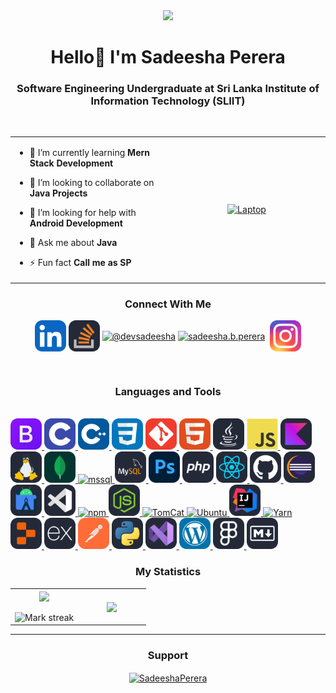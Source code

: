 <div id="header" align="center">

  <img src="https://media.giphy.com/media/zhYSVCirREeIZtONCI/giphy.gif" width="100"/>
</div>
<h1 align="center">Hello👋 I'm Sadeesha Perera</h1>
<h3 align="center">Software Engineering Undergraduate at Sri Lanka Institute of Information Technology (SLIIT)</h3>
<!-- 
<p align="center"> <img src="https://komarev.com/ghpvc/?username=sadeeshaperera&label=Profile%20views&color=0e75b6&style=flat" alt="sadeeshaperera" /> </p> -->
<br>
<table align="center">
<tr border="none">
<td width="50%" align="left">


- 🌱 I’m currently learning **Mern Stack Development**
  
- 👯 I’m looking to collaborate on **Java Projects**
  
- 🤝 I’m looking for help with **Android Development**

- 💬 Ask me about **Java**

<!-- - 📫 How to reach me **s* -->

- ⚡ Fun fact **Call me as SP**

</td>
<td width="50%" align="center">
<a href="https://gifyu.com/image/Sj1JS"><img src="https://s13.gifyu.com/images/Sj1JS.gif" alt="Laptop" border="0" /></a>
  </td>
</tr>
</table>


<h3 align="center">Connect With Me</h3>
<p align="center">
<a href="https://linkedin.com/in/sadeesha-perera" target="blank"><img align="center" src="https://github.com/tandpfun/skill-icons/raw/main/icons/LinkedIn.svg?raw=true" alt="sadeesha-perera" height="50" width="50" /></a>
<a href="https://stackoverflow.com/users/22383535" target="blank"><img align="center" src="https://github.com/tandpfun/skill-icons/raw/main/icons/StackOverflow-Dark.svg" alt="22383535" height="50" width="50" /></a>
<a href="https://www.youtube.com/@devsadeesha" target="blank"><img align="center" src="https://github.com/gauravghongde/social-icons/blob/master/PNG/Color/Youtube.png?raw=true" alt="@devsadeesha" height="50" width="50" /></a>
<a href="https://fb.com/sadeesha.b.perera" target="blank"><img align="center" src="https://raw.githubusercontent.com/rahuldkjain/github-profile-readme-generator/master/src/images/icons/Social/facebook.svg" alt="sadeesha.b.perera" height="50" width="50" /></a>&nbsp;
<a href="https://instagram.com/sadeesha_b_perera_" target="blank"><img align="center" src="https://github.com/tandpfun/skill-icons/raw/main/icons/Instagram.svg" alt="sadeesha_b_perera_" height="50" width="50" /></a>
</p>
</br>

<h3 align="center">Languages and Tools</h3><br>
 <a href="https://getbootstrap.com" target="_blank" rel="noreferrer"> <img src="https://github.com/tandpfun/skill-icons/raw/main/icons/Bootstrap.svg" alt="bootstrap" width="50" height="50"/> </a> <a href="https://www.cprogramming.com/" target="_blank" rel="noreferrer"> <img src="https://github.com/tandpfun/skill-icons/raw/main/icons/C.svg" alt="c" width="50" height="50"/> </a> <a href="https://www.w3schools.com/cpp/" target="_blank" rel="noreferrer"> <img src="https://github.com/tandpfun/skill-icons/raw/main/icons/CPP.svg" alt="cplusplus" width="50" height="50"/> </a> <a href="https://www.w3schools.com/css/" target="_blank" rel="noreferrer"> <img src="https://github.com/tandpfun/skill-icons/raw/main/icons/CSS.svg" alt="css3" width="50" height="50"/> </a> <a href="https://git-scm.com/" target="_blank" rel="noreferrer"> <img src="https://github.com/tandpfun/skill-icons/raw/main/icons/Git.svg" alt="git" width="50" height="50"/> </a> <a href="https://www.w3.org/html/" target="_blank" rel="noreferrer"> <img src="https://github.com/tandpfun/skill-icons/raw/main/icons/HTML.svg" alt="html5" width="50" height="50"/> </a> <a href="https://www.java.com" target="_blank" rel="noreferrer"> <img src="https://github.com/tandpfun/skill-icons/raw/main/icons/Java-Dark.svg" alt="java" width="50" height="50"/> </a> <a href="https://developer.mozilla.org/en-US/docs/Web/JavaScript" target="_blank" rel="noreferrer"> <img src="https://raw.githubusercontent.com/devicons/devicon/master/icons/javascript/javascript-original.svg" alt="javascript" width="50" height="50"/> </a> <a href="https://kotlinlang.org" target="_blank" rel="noreferrer"> <img src="https://github.com/tandpfun/skill-icons/raw/main/icons/Kotlin-Dark.svg" alt="kotlin" width="50" height="50"/> </a> <a href="https://www.linux.org/" target="_blank" rel="noreferrer"> <img src="https://github.com/tandpfun/skill-icons/raw/main/icons/Linux-Dark.svg" alt="linux" width="50" height="50"/> </a> <a href="https://www.mongodb.com/" target="_blank" rel="noreferrer"> <img src="https://github.com/tandpfun/skill-icons/raw/main/icons/MongoDB.svg" alt="mongodb" width="50" height="50"/> </a> <a href="https://www.microsoft.com/en-us/sql-server" target="_blank" rel="noreferrer"> <img src="https://github.com/marwin1991/profile-technology-icons/assets/19180175/3b371807-db7c-45b4-8720-c0cfc901680a" alt="mssql" width="50" height="50"/> </a> <a href="https://www.mysql.com/" target="_blank" rel="noreferrer"> <img src="https://github.com/tandpfun/skill-icons/raw/main/icons/MySQL-Dark.svg" alt="mysql" width="50" height="50"/> </a>  <a href="https://www.photoshop.com/en" target="_blank" rel="noreferrer"> <img src="https://github.com/tandpfun/skill-icons/raw/main/icons/Photoshop.svg" alt="photoshop" width="50" height="50"/> </a> <a href="https://www.php.net" target="_blank" rel="noreferrer"> <img src="https://github.com/tandpfun/skill-icons/raw/main/icons/PHP-Dark.svg" alt="php" width="50" height="50"/> </a> <a href="https://reactjs.org/" target="_blank" rel="noreferrer"> <img src="https://github.com/tandpfun/skill-icons/raw/main/icons/React-Dark.svg" alt="react" width="50" height="50"/> </a>
<a href="https://github.com" target="_blank" rel="noreferrer"> <img src="https://github.com/tandpfun/skill-icons/raw/main/icons/Github-Dark.svg" alt="github" width="50" height="50"/> </a>
<a href="https://eclipse.org" target="_blank" rel="noreferrer"> <img src="https://github.com/tandpfun/skill-icons/raw/main/icons/Eclipse-Dark.svg" alt="eclipse" width="50" height="50"/> </a>
<a href="https://developer.android.com/studio" target="_blank" rel="noreferrer"> <img src="https://github.com/tandpfun/skill-icons/raw/main/icons/AndroidStudio-Dark.svg" alt="android studio" width="50" height="50"/> </a>
 <a href="" target="_blank" rel="noreferrer"> <img src="https://github.com/tandpfun/skill-icons/raw/main/icons/VSCode-Dark.svg" alt="VS Code" width="50" height="50"/> </a>
 <a href="" target="_blank" rel="noreferrer"> <img src="https://user-images.githubusercontent.com/25181517/121401671-49102800-c959-11eb-9f6f-74d49a5e1774.png" alt="npm" width="50" height="50"/> </a>
 <a href="" target="_blank" rel="noreferrer"> <img src="https://github.com/tandpfun/skill-icons/raw/main/icons/NodeJS-Dark.svg" alt="npm" width="50" height="50"/> </a>
<a href="" target="_blank" rel="noreferrer"> <img src="https://user-images.githubusercontent.com/25181517/183894676-137319b5-1364-4b6a-ba4f-e9fc94ddc4aa.png" alt="TomCat" width="50" height="50"/> </a>
<a href="" target="_blank" rel="noreferrer"> <img src="https://user-images.githubusercontent.com/25181517/186884153-99edc188-e4aa-4c84-91b0-e2df260ebc33.png" alt="Ubuntu" width="50" height="50"/> </a>
<a href="" target="_blank" rel="noreferrer"> <img src="https://github.com/tandpfun/skill-icons/raw/main/icons/Idea-Dark.svg" alt="IntelliJ" width="50" height="50"/> </a>
<a href="" target="_blank" rel="noreferrer"> <img src="https://user-images.githubusercontent.com/25181517/183049794-a3dfaddd-22ee-4ffe-b0b4-549ccd4879f9.png" alt="Yarn" width="50" height="50"/> </a>
<a href="" target="_blank" rel="noreferrer"> <img src="https://github.com/tandpfun/skill-icons/raw/main/icons/Replit-Dark.svg" alt="replit" width="50" height="50"/> </a>
<a href="" target="_blank" rel="noreferrer"> <img src="https://github.com/tandpfun/skill-icons/raw/main/icons/ExpressJS-Dark.svg" alt="Express" width="50" height="50"/> </a>
<a href="" target="_blank" rel="noreferrer"> <img src="https://github.com/tandpfun/skill-icons/raw/main/icons/Postman.svg" alt="Postman" width="50" height="50"/> </a>
<a href="" target="_blank" rel="noreferrer"> <img src="https://github.com/tandpfun/skill-icons/raw/main/icons/Python-Dark.svg" alt="Python" width="50" height="50"/> </a>
<a href="" target="_blank" rel="noreferrer"> <img src="https://github.com/tandpfun/skill-icons/raw/main/icons/VisualStudio-Dark.svg" alt="Visual Studio" width="50" height="50"/> </a>
<a href="" target="_blank" rel="noreferrer"> <img src="https://github.com/tandpfun/skill-icons/raw/main/icons/Wordpress.svg" alt="WordPress" width="50" height="50"/> </a>
<a href="" target="_blank" rel="noreferrer"> <img src="https://github.com/tandpfun/skill-icons/raw/main/icons/Figma-Dark.svg" alt="Figma" width="50" height="50"/> </a>
<!-- <a href="" target="_blank" rel="noreferrer"> <img src="https://github.com/tandpfun/skill-icons/raw/main/icons/Octave-Dark.svg" alt="Octave" width="50" height="50"/> </a> -->
<a href="" target="_blank" rel="noreferrer"> <img src="https://github.com/tandpfun/skill-icons/raw/main/icons/Markdown-Dark.svg" alt="Markdown Language" width="50" height="50"/> </a>

 </p>
 </p>
<h3 align="center">My Statistics</h3>
<p align="center">
<table align="center">
<tr border="none">
<td width="50%" align="center">
  
  <img  align="center"  src="https://github-readme-stats.vercel.app/api?username=sadeeshaperera&theme=dark&show_icons=true&count_private=true" />
  <br></br>
  <img  title="🔥 Get streak stats for your profile at git.io/streak-stats" alt="Mark streak" src="https://github-readme-streak-stats.herokuapp.com/?user=sadeeshaperera&theme=dark&hide_border=false" /> 
</td>
<td width="50%" align="center">

  <img  align="center"  src="https://github-readme-stats.anuraghazra1.vercel.app/api/top-langs/?username=sadeeshaperera&theme=dark&hide_border=false&no-bg=true&no-frame=true&langs_count=10"/>
  
  </td>
</tr>
</table>

---



<h3 align="center">Support</h3>
<p align="center"><a href="https://www.buymeacoffee.com/SadeeshaPerera "> <img align="center" src="https://cdn.buymeacoffee.com/buttons/v2/default-yellow.png" height="50" width="210" alt="SadeeshaPerera " /></a></p><br><br>
